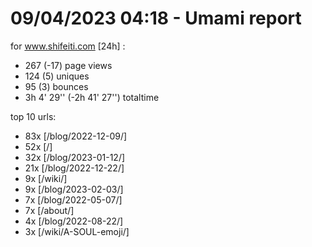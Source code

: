 # 09/04/2023 04:18 - Umami report
for www.shifeiti.com [24h] :

 - 267 (-17) page views
 - 124 (5) uniques
 - 95 (3) bounces
 - 3h 4' 29'' (-2h 41' 27'') totaltime


top 10 urls:
 - 83x [/blog/2022-12-09/]
 - 52x [/]
 - 32x [/blog/2023-01-12/]
 - 21x [/blog/2022-12-22/]
 - 9x [/wiki/]
 - 9x [/blog/2023-02-03/]
 - 7x [/blog/2022-05-07/]
 - 7x [/about/]
 - 4x [/blog/2022-08-22/]
 - 3x [/wiki/A-SOUL-emoji/]


